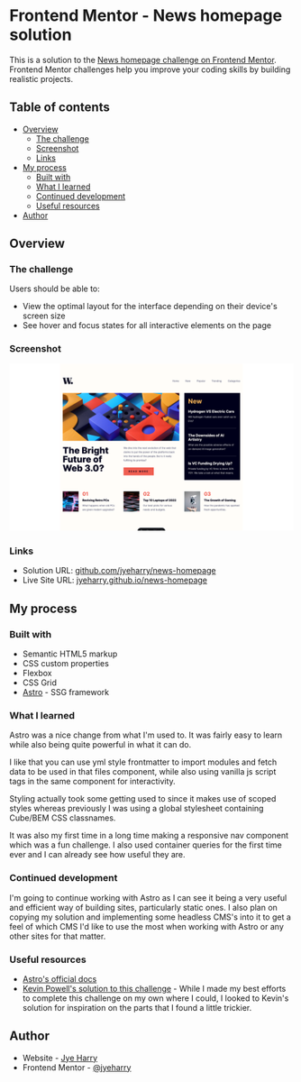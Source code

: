 # Frontend Mentor - News homepage solution

This is a solution to the [News homepage challenge on Frontend Mentor](https://www.frontendmentor.io/challenges/news-homepage-H6SWTa1MFl). Frontend Mentor challenges help you improve your coding skills by building realistic projects. 

## Table of contents

- [Overview](#overview)
  - [The challenge](#the-challenge)
  - [Screenshot](#screenshot)
  - [Links](#links)
- [My process](#my-process)
  - [Built with](#built-with)
  - [What I learned](#what-i-learned)
  - [Continued development](#continued-development)
  - [Useful resources](#useful-resources)
- [Author](#author)

## Overview

### The challenge

Users should be able to:

- View the optimal layout for the interface depending on their device's screen size
- See hover and focus states for all interactive elements on the page

### Screenshot

![](./screenshot.png)

### Links

- Solution URL: [github.com/jyeharry/news-homepage](https://github.com/jyeharry/news-homepage)
- Live Site URL: [jyeharry.github.io/news-homepage](https://jyeharry.github.io/news-homepage)

## My process

### Built with

- Semantic HTML5 markup
- CSS custom properties
- Flexbox
- CSS Grid
- [Astro](https://astro.build/) - SSG framework

### What I learned

Astro was a nice change from what I'm used to. It was fairly easy to learn while also being quite powerful in what it can do.

I like that you can use yml style frontmatter to import modules and fetch data to be used in that files component, while also using vanilla js script tags in the same component for interactivity.

Styling actually took some getting used to since it makes use of scoped styles whereas previously I was using a global stylesheet containing Cube/BEM CSS classnames.

It was also my first time in a long time making a responsive nav component which was a fun challenge. I also used container queries for the first time ever and I can already see how useful they are.

### Continued development

I'm going to continue working with Astro as I can see it being a very useful and efficient way of building sites, particularly static ones. I also plan on copying my solution and implementing some headless CMS's into it to get a feel of which CMS I'd like to use the most when working with Astro or any other sites for that matter.

### Useful resources

- [Astro's official docs](https://docs.astro.build/en/getting-started/)
- [Kevin Powell's solution to this challenge](https://www.youtube.com/watch?v=Thudicbgqtg&t=9753s) - While I made my best efforts to complete this challenge on my own where I could, I looked to Kevin's solution for inspiration on the parts that I found a little trickier.

## Author

- Website - [Jye Harry](https://jyeharry.github.io/)
- Frontend Mentor - [@jyeharry](https://www.frontendmentor.io/profile/jyeharry)
